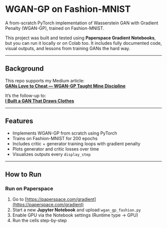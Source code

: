 #  WGAN-GP on Fashion-MNIST

A from-scratch PyTorch implementation of Wasserstein GAN with Gradient Penalty (WGAN-GP), trained on Fashion-MNIST.

This project was built and tested using **Paperspace Gradient Notebooks**, but you can run it locally or on Colab too. It includes fully documented code, visual outputs, and lessons from training GANs the hard way.

---

##  Background

This repo supports my Medium article:  
 [**GANs Love to Cheat — WGAN-GP Taught Mine Discipline**](https://medium.com/@debasishbiswal04/i-built-a-gan-that-draws-clothes-and-heres-everything-i-learned-3900c35dfd94)

It’s the follow-up to:  
 [**I Built a GAN That Draws Clothes**](https://medium.com/@debasishbiswal04/i-built-a-gan-that-draws-clothes-and-heres-everything-i-learned-3900c35dfd94)

---

## Features

-  Implements WGAN-GP from scratch using PyTorch
-  Trains on Fashion-MNIST for 200 epochs
-  Includes critic + generator training loops with gradient penalty
-  Plots generator and critic losses over time
-  Visualizes outputs every `display_step`

---

## How to Run

### Run on Paperspace
1. Go to [https://paperspace.com/gradient](https://paperspace.com/gradient)
2. Start a new **Jupyter Notebook** and upload `wgan_gp_fashion.py`
3. Enable GPU via the Notebook settings (Runtime type → GPU)
4. Run the cells step-by-step



